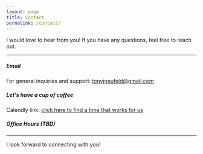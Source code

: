 ```yaml
---
layout: page
title: Contact
permalink: /contact/
---
```


I would love to hear from you! If you have any questions, feel free to reach out.


---


##### Email
For general inquiries and support: [tonyjneufeld@gmail.com](mailto:tonyjneufeld@gmail.com)


##### Let's have a cup of coffee
Calendly link: [click here to find a time that works for us](https://calendly.com/tonyneufeld)


##### Office Hours (TBD)


---


I look forward to connecting with you!
